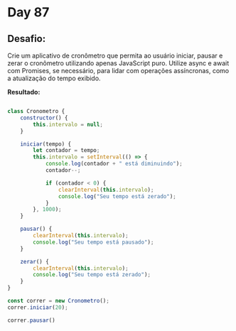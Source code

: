 # Day 87

## Desafio:
Crie um aplicativo de cronômetro que permita ao usuário iniciar, pausar e zerar o cronômetro utilizando apenas JavaScript puro. Utilize async e await com Promises, se necessário, para lidar com operações assíncronas, como a atualização do tempo exibido.

**Resultado:**

```javascript

class Cronometro {
    constructor() {
        this.intervalo = null; 
    }

    iniciar(tempo) {
        let contador = tempo;
        this.intervalo = setInterval(() => {
            console.log(contador + " está diminuindo");
            contador--;

            if (contador < 0) {
                clearInterval(this.intervalo);
                console.log("Seu tempo está zerado");
            }
        }, 1000);
    }

    pausar() {
        clearInterval(this.intervalo);
        console.log("Seu tempo está pausado");
    }

    zerar() {
        clearInterval(this.intervalo);
        console.log("Seu tempo está zerado");
    }
}

const correr = new Cronometro();
correr.iniciar(20);

correr.pausar()